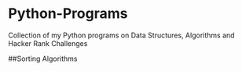 # Python-Programs
Collection of my Python programs on Data Structures, Algorithms and Hacker Rank Challenges

##Sorting Algorithms

